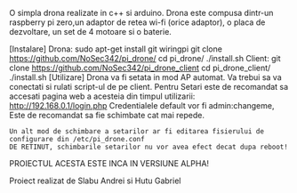 O simpla drona realizate in c++ si arduino.
Drona este compusa dintr-un raspberry pi zero,un adaptor de retea wi-fi (orice adaptor), 
o placa de dezvoltare, un set de 4 motoare si o baterie.

[Instalare]
	Drona:
		sudo apt-get install git wiringpi 
		git clone https://github.com/NoSec342/pi_drone/
		cd pi_drone/ 
		./install.sh
	Client:
		git clone https://github.com/NoSec342/pi_drone_client
		cd pi_drone_client/
		./install.sh
[Utilizare]
	Drona va fi setata in mod AP automat. Va trebui sa va conectati si rulati script-ul de pe client.
Pentru Setari este de recomandat sa accesati pagina web a acesteia din timpul utilizarii: 
			http://192.168.0.1/login.php
	Credentialele default vor fi admin:changeme, Este de recomandat sa fie schimbate cat mai repede.

	Un alt mod de schimbare a setarilor ar fi editarea fisierului de configurare din /etc/pi_drone.conf 
	DE RETINUT, schimbarile setarilor nu vor avea efect decat dupa reboot!


PROIECTUL ACESTA ESTE INCA IN VERSIUNE ALPHA!



Proiect realizat de Slabu Andrei si Hutu Gabriel
